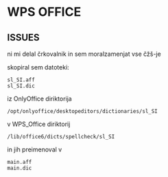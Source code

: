 # WPS OFFICE

## ISSUES

ni mi delal črkovalnik in sem moralzamenjat vse čžš-je

skopiral sem datoteki:

    sl_SI.aff
    sl_SI.dic

iz OnlyOffice diriktorija

    /opt/onlyoffice/desktopeditors/dictionaries/sl_SI

v WPS_Office diriktorij

    /lib/office6/dicts/spellcheck/sl_SI

in jih preimenoval v

    main.aff
    main.dic
